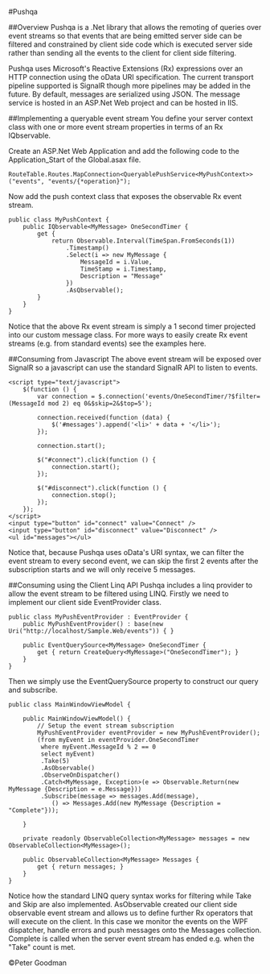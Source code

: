 #Pushqa

##Overview
Pushqa is a .Net library that allows the remoting of queries over event streams so that events that are being emitted server side can be filtered and constrained by client side code which is executed server side rather than sending all the events to the client for client side filtering.

Pushqa uses Microsoft's Reactive Extensions (Rx) expressions over an HTTP connection using the oData URI specification. The current transport pipeline supported is SignalR though more pipelines may be added in the future. By default, messages are serialized using JSON. The message service is hosted in an ASP.Net Web project and can be hosted in IIS.

##Implementing a queryable event stream
You define your server context class with one or more event stream properties in terms of an Rx IQbservable.

Create an ASP.Net Web Application and add the following code to the Application_Start of the Global.asax file.

    RouteTable.Routes.MapConnection<QueryablePushService<MyPushContext>>("events", "events/{*operation}");

Now add the push context class that exposes the observable Rx event stream. 

    public class MyPushContext {
        public IQbservable<MyMessage> OneSecondTimer {
            get { 
                return Observable.Interval(TimeSpan.FromSeconds(1))
                    .Timestamp()
                    .Select(i => new MyMessage {
                        MessageId = i.Value, 
                        TimeStamp = i.Timestamp, 
                        Description = "Message"
                    })
                    .AsQbservable(); 
            }
        }
    }

Notice that the above Rx event stream is simply a 1 second timer projected into our custom message class. For more ways to easily create Rx event streams (e.g. from standard events) see the examples here.

##Consuming from Javascript
The above event stream will be exposed over SignalR so a javascript can use the standard SignalR API to listen to events.

    <script type="text/javascript">
        $(function () {
            var connection = $.connection('events/OneSecondTimer/?$filter=(MessageId mod 2) eq 0&$skip=2&$top=5');

            connection.received(function (data) {
                $('#messages').append('<li>' + data + '</li>');
            });

            connection.start();

            $("#connect").click(function () {
                connection.start();
            });

            $("#disconnect").click(function () {
                connection.stop();
            });
        });
    </script>
    <input type="button" id="connect" value="Connect" />
    <input type="button" id="disconnect" value="Disconnect" />
    <ul id="messages"></ul>

Notice that, because Pushqa uses oData's URI syntax, we can filter the event stream to every second event, we can skip the first 2 events after the subscription starts and we will only receive 5 messages.

##Consuming using the Client Linq API
Pushqa includes a linq provider to allow the event stream to be filtered using LINQ. Firstly we need to implement our client side EventProvider class.

    public class MyPushEventProvider : EventProvider {
        public MyPushEventProvider() : base(new Uri("http://localhost/Sample.Web/events")) { }

        public EventQuerySource<MyMessage> OneSecondTimer {
            get { return CreateQuery<MyMessage>("OneSecondTimer"); }
        }
    }

Then we simply use the EventQuerySource property to construct our query and subscribe.

    public class MainWindowViewModel {

        public MainWindowViewModel() {
            // Setup the event stream subscription
            MyPushEventProvider eventProvider = new MyPushEventProvider();
            (from myEvent in eventProvider.OneSecondTimer
             where myEvent.MessageId % 2 == 0 
             select myEvent)
             .Take(5)
             .AsObservable()
             .ObserveOnDispatcher()
             .Catch<MyMessage, Exception>(e => Observable.Return(new MyMessage {Description = e.Message}))
             .Subscribe(message => messages.Add(message), 
                () => Messages.Add(new MyMessage {Description = "Complete"}));

        }

        private readonly ObservableCollection<MyMessage> messages = new ObservableCollection<MyMessage>();

        public ObservableCollection<MyMessage> Messages {
            get { return messages; }
        }
    }

Notice how the standard LINQ query syntax works for filtering while Take and Skip are also implemented. AsObservable created our client side observable event stream and allows us to define further Rx operators that will execute on the client. In this case we monitor the events on the WPF dispatcher, handle errors and push messages onto the Messages collection. Complete is called when the server event stream has ended e.g. when the "Take" count is met.

&copy;Peter Goodman